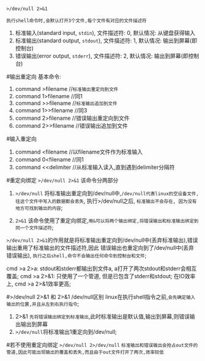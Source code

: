 `>/dev/null 2>&1`

`执行shell命令时,会默认打开3个文件,每个文件有对应的文件描述符`
1. 标准输入(standard input, `stdin`), 文件描述符: 0, 默认情况: 从键盘获得输入
2. 标准输出(standard output, `stdout`), 文件描述符:  1, 默认情况: 输出到屏幕(即控制台)
3. 错误输出(error output, `stderr`), 文件描述符: 2, 默认情况: 输出到屏幕(即控制台)

#输出重定向
基本命令: 
1. command >filename //`标准输出重定向到文件`
2. command 1>filename //同1
3. command >>filename //`标准输出追加到文件`
4. command 1>>filename //同3
5. command 2>filename //错误输出重定向到文件
6. command 2>>filename //错误输出追加到文件

#输入重定向
1. command <filename //以filename文件作为标准输入
2. command 0<filename //同1
3. command <<delimiter //从标准输入读入,直到遇到delimiter分隔符


#重定向绑定
`>/dev/null 2>&1`
该命令分两部分
1. `>/dev/null`
将标准输出重定向到/dev/null中,`/dev/null代表linux的空设备文件, 往这个文件中写入的数据都会丢失`, 执行>/dev/null之后, 
`标准输出不会存在, 因为没有地方可找到输出的内容`;

2. `2>&1`
该命令使用了重定向绑定,`用&可以将两个输出绑定,将错误输出和标准输出绑定到同一个文件描述符`;

`>/dev/null 2>&1`的作用就是将标准输出重定向到/dev/null中(丢弃标准输出),错误输出重用了标准输出的文件描述符,因此
错误输出也重定向到了/dev/null中(丢弃错误输出), `执行之后shell,命令不会输出任何命令到控制台和文件`;

cmd >a 2>a: stdout和stderr都输出到文件a, a打开了两次stdout和stderr会相互覆盖;
cmd >a 2>&1: 只使用了一个管道, 但是已包含了stderr和stdout;
在IO效率上, cmd >a 2>&1效率更高;

#>/dev/null 2>&1 和 2>&1 /dev/null区别
linux在执行shell指令之前,`会先确定输入输出的位置,并且从左到右执行指令`; 

1. 2>&1 `先将错误输出绑定到标准输出`,此时标准输出是默认值,输出到屏幕,则错误输出输出到屏幕
2. `>/dev/null`将标准输出1重定向到/dev/null;

#若不使用重定向绑定
`>/dev/null 2>/dev/null`
`标准输出和错误输出会抢占out文件的管道,因此可能出现输出的覆盖和丢失,而且由于out文件打开了两次,效率较低`